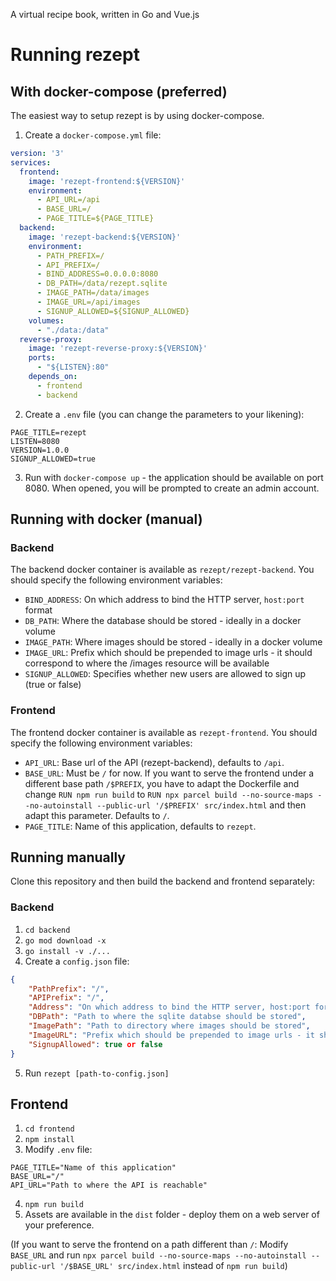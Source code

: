 A virtual recipe book, written in Go and Vue.js

# Running rezept

## With docker-compose (preferred)

The easiest way to setup rezept is by using docker-compose.

1. Create a `docker-compose.yml` file:
```yaml
version: '3'
services:
  frontend:
    image: 'rezept-frontend:${VERSION}'
    environment:
      - API_URL=/api
      - BASE_URL=/
      - PAGE_TITLE=${PAGE_TITLE}
  backend:
    image: 'rezept-backend:${VERSION}'
    environment:
      - PATH_PREFIX=/
      - API_PREFIX=/
      - BIND_ADDRESS=0.0.0.0:8080
      - DB_PATH=/data/rezept.sqlite
      - IMAGE_PATH=/data/images
      - IMAGE_URL=/api/images
      - SIGNUP_ALLOWED=${SIGNUP_ALLOWED}
    volumes:
      - "./data:/data"
  reverse-proxy:
    image: 'rezept-reverse-proxy:${VERSION}'
    ports:
      - "${LISTEN}:80"
    depends_on:
      - frontend
      - backend
```

2. Create a `.env` file (you can change the parameters to your likening):
```
PAGE_TITLE=rezept
LISTEN=8080
VERSION=1.0.0
SIGNUP_ALLOWED=true
```
3. Run with `docker-compose up` - the application should be available on port 8080. When opened, you will be prompted to create an admin account.

## Running with docker (manual)

### Backend
The backend docker container is available as `rezept/rezept-backend`. You should specify the following environment variables:
- `BIND_ADDRESS`: On which address to bind the HTTP server, `host:port` format
- `DB_PATH`: Where the database should be stored - ideally in a docker volume
- `IMAGE_PATH`: Where images should be stored - ideally in a docker volume
- `IMAGE_URL`: Prefix which should be prepended to image urls - it should correspond to where the /images resource will be available
- `SIGNUP_ALLOWED`: Specifies whether new users are allowed to sign up (true or false)

### Frontend
The frontend docker container is available as `rezept-frontend`. You should specify the following environment variables:
- `API_URL`: Base url of the API (rezept-backend), defaults to `/api`.
- `BASE_URL`: Must be `/` for now. If you want to serve the frontend under a different base path `/$PREFIX`, you have to adapt the Dockerfile and change `RUN npm run build` to `RUN npx parcel build --no-source-maps --no-autoinstall --public-url '/$PREFIX' src/index.html` and then adapt this parameter. Defaults to `/`.
- `PAGE_TITLE`: Name of this application, defaults to `rezept`.

## Running manually
Clone this repository and then build the backend and frontend separately:

### Backend
1. `cd backend`
2. `go mod download -x`
3. `go install -v ./...`
4. Create a `config.json` file:
```json
{
    "PathPrefix": "/",
    "APIPrefix": "/",
    "Address": "On which address to bind the HTTP server, host:port format",
    "DBPath": "Path to where the sqlite databse should be stored",
    "ImagePath": "Path to directory where images should be stored",
    "ImageURL": "Prefix which should be prepended to image urls - it should correspond to where the /images resource will be available",
    "SignupAllowed": true or false
}
```
5. Run `rezept [path-to-config.json]`

## Frontend

1. `cd frontend`
2. `npm install`
3. Modify `.env` file:
```
PAGE_TITLE="Name of this application"
BASE_URL="/"
API_URL="Path to where the API is reachable"
```
4. `npm run build`
5. Assets are available in the `dist` folder - deploy them on a web server of your preference.

(If you want to serve the frontend on a path different than `/`: Modify `BASE_URL` and run `npx parcel build --no-source-maps --no-autoinstall --public-url '/$BASE_URL' src/index.html` instead of `npm run build`)